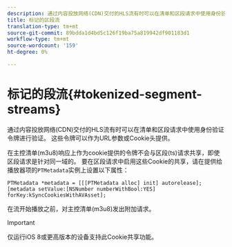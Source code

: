 ```yaml
---
description: 通过内容投放网络(CDN)交付的HLS流有时可以在清单和区段请求中使用身份验证令牌进行验证。 这些令牌可以作为URL参数或Cookie头提供。
title: 标记的区段流
translation-type: tm+mt
source-git-commit: 89bdda1d4bd5c126f19ba75a819942df901183d1
workflow-type: tm+mt
source-wordcount: '159'
ht-degree: 0%

---
```



# 标记的段流{#tokenized-segment-streams}

通过内容投放网络(CDN)交付的HLS流有时可以在清单和区段请求中使用身份验证令牌进行验证。 这些令牌可以作为URL参数或Cookie头提供。

在主控清单(m3u8)响应上作为cookie提供的令牌不会与区段(ts)请求共享，即使区段请求是针对同一域的。 要在区段请求中启用这些Cookie的共享，请在提供给播放器项的`PTMetadata`实例上设置以下属性： 

```
PTMetadata *metadata = [[[PTMetadata alloc] init] autorelease]; 
[metadata setValue:[NSNumber numberWithBool:YES] forKey:kSyncCookiesWithAVAsset]; 
```

在流开始播放之前，对主控清单(m3u8)发出附加请求。

>[!IMPORTANT]
>
>仅运行iOS 8或更高版本的设备支持此Cookie共享功能。

